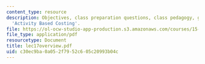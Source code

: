 ```yaml
---
content_type: resource
description: Objectives, class preparation questions, class pedagogy, game plan on
  'Activity Based Costing'.
file: https://ol-ocw-studio-app-production.s3.amazonaws.com/courses/15-514-financial-and-managerial-accounting-summer-2003/c30ec9ba0a052f7952c605c20993b04c_lec17overview.pdf
file_type: application/pdf
resourcetype: Document
title: lec17overview.pdf
uid: c30ec9ba-0a05-2f79-52c6-05c20993b04c
---
```

